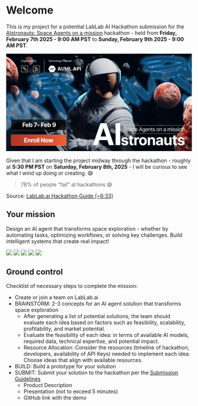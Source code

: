 # Welcome
This is my project for a potential LabLab AI Hackathon submission for the [AIstronauts: Space Agents on a mission](https://lablab.ai/event/aistronauts-space-agents-on-a-mission?utm_medium=newsletter_paid&utm_source=email1&utm_campaign=AIstronauts) hackathon - held from **Friday, February 7th 2025 - 9:00 AM PST** to **Sunday, February 9th 2025 - 9:00 AM PST**.

![](./screenshots/cm5xsfsfx000q357q5hktprpp_imageLink_xm1pbz0a98.png)

Given that I am starting the project midway through the hackathon - roughly at **5:30 PM PST** on **Saturday, February 8th, 2025** - I will be curious to see what I wind up doing or creating. 😅

> 78% of people “fail” at hackathons 😅

Source: [LabLab.ai Hackathon Guide (~6:33)](https://www.youtube.com/watch?v=43PCWgt1Pn0)


## Your mission
Design an AI agent that transforms space exploration - whether by automating tasks, optimizing workflows, or solving key challenges. Build intelligent systems that create real impact!

![](./screenshots/Screenshot%202025-02-08%20at%205.49.35 PM.png)
![](./screenshots/Screenshot%202025-02-08%20at%205.52.10 PM.png)
![](./screenshots/Screenshot%202025-02-08%20at%205.53.17 PM.png)
![](./screenshots/Screenshot%202025-02-08%20at%205.55.00 PM.png)
![](./screenshots/Screenshot%202025-02-08%20at%205.59.14 PM.png)

## Ground control

Checklist of necessary steps to complete the mission:

- Create or join a team on LabLab.ai
- BRAINSTORM: 2-3 concepts for an AI agent solution that transforms space exploration
    - After generating a list of potential solutions, the team should evaluate each idea based on factors such as feasibility, scalability, profitability, and market potential.
    - Evaluate the feasibility of each idea: in terms of available AI models, required data, technical expertise, and potential impact.
    - Resource Allocation: Consider the resources (timeline of hackathon, developers, availability of API Keys) needed to implement each idea. Choose ideas that align with available resources.
- BUILD: Build a prototype for your solution
- SUBMIT: Submit your solution to the hackathon per the [Submission Guidelines](https://lablab.ai/delivering-your-hackathon-solution)
    - Product Description
    - Presentation (not to exceed 5 minutes)
    - GitHub link with the demo
